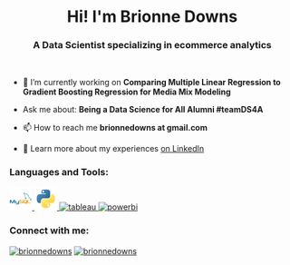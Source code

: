 <h1 align="center">Hi! I'm Brionne Downs</h1>
<h3 align="center">A Data Scientist specializing in ecommerce analytics</h3>
<br>

- 🔭 I’m currently working on **Comparing Multiple Linear Regression to Gradient Boosting Regression for Media Mix Modeling**

- Ask me about: **Being a Data Science for All Alumni #teamDS4A**

- 📫 How to reach me **brionnedowns at gmail.com**

- 📄 Learn more about my experiences [on LinkedIn](https://www.linkedin.com/in/brionnedowns/)


<h3 align="left">Languages and Tools:</h3>
<p align="left"> <a href="https://www.mysql.com/" target="_blank" rel="noreferrer"> <img src="https://raw.githubusercontent.com/devicons/devicon/master/icons/mysql/mysql-original-wordmark.svg" alt="mysql" width="40" height="40"/> </a> <a href="https://www.python.org" target="_blank" rel="noreferrer"> <img src="https://raw.githubusercontent.com/devicons/devicon/master/icons/python/python-original.svg" alt="python" width="40" height="40"/> </a> <a href="https://public.tableau.com/app/profile/brionne.downs" target="_blank" rel="noreferrer"> <img src="https://cdn.worldvectorlogo.com/logos/tableau-software.svg" alt="tableau" width="40" height="40"/> </a> <a href="https://powerbi.microsoft.com/en-us/" target="_blank" rel="noreferrer"> <img src="https://cdn.freelogovectors.net/wp-content/uploads/2017/04/power-bi-logo.png" alt="powerbi" width="40" height="40"/> </a> </p>

<h3 align="left">Connect with me:</h3>
<p align="left">
<a href="https://twitter.com/brionnedowns" target="blank"><img align="center" src="https://raw.githubusercontent.com/rahuldkjain/github-profile-readme-generator/master/src/images/icons/Social/twitter.svg" alt="brionnedowns" height="30" width="40" /></a>
<a href="https://linkedin.com/in/brionnedowns" target="blank"><img align="center" src="https://raw.githubusercontent.com/rahuldkjain/github-profile-readme-generator/master/src/images/icons/Social/linked-in-alt.svg" alt="brionnedowns" height="30" width="40" /></a>
</p>
